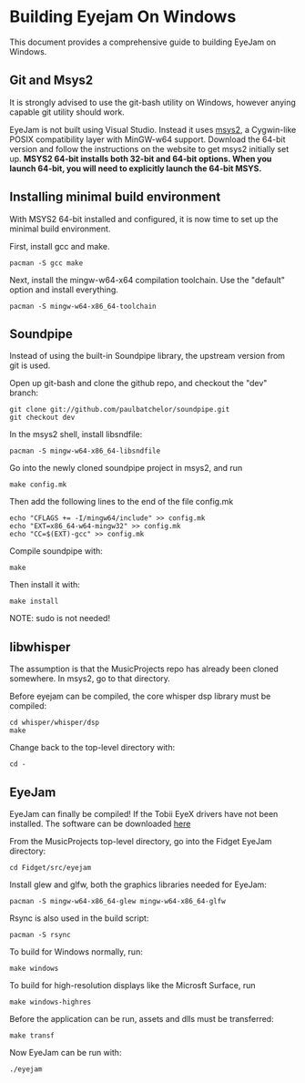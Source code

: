 # Building Eyejam On Windows

This document provides a comprehensive guide to building EyeJam on Windows.


## Git and Msys2

It is strongly advised to use the git-bash utility on Windows, however 
anying capable git utility should work.

EyeJam is not built using Visual Studio. Instead it uses 
[msys2](http://www.msys2.org), a Cygwin-like POSIX compatibility layer with
MinGW-w64 support. Download the 64-bit version and follow the instructions
on the website to get msys2 initially set up. **MSYS2 64-bit installs both
32-bit and 64-bit options. When you launch 64-bit, you will need to 
explicitly launch the 64-bit MSYS.**

## Installing minimal build environment

With MSYS2 64-bit installed and configured, it is now time to set up the minimal
build environment. 

First, install gcc and make.

	pacman -S gcc make

Next, install the mingw-w64-x64 compilation toolchain. Use the "default" option
and install everything. 

	pacman -S mingw-w64-x86_64-toolchain

## Soundpipe

Instead of using the built-in Soundpipe library, the upstream version from
git is used. 

Open up git-bash and clone the github repo, and checkout the "dev" branch:

	git clone git://github.com/paulbatchelor/soundpipe.git
	git checkout dev

In the msys2 shell, install libsndfile:

	pacman -S mingw-w64-x86_64-libsndfile


Go into the newly cloned soundpipe project in msys2, and run 
	
	make config.mk

Then add the following lines to the end of the file config.mk

	echo "CFLAGS += -I/mingw64/include" >> config.mk
	echo "EXT=x86_64-w64-mingw32" >> config.mk
	echo "CC=$(EXT)-gcc" >> config.mk

Compile soundpipe with:

	make

Then install it with:

	make install

NOTE: sudo is not needed! 

## libwhisper

The assumption is that the MusicProjects repo has already been cloned 
somewhere. In msys2, go to that directory. 

Before eyejam can be compiled, the core whisper dsp library must be compiled:

	cd whisper/whisper/dsp
	make 

Change back to the top-level directory with:

	cd -


## EyeJam

EyeJam can finally be compiled! If the Tobii EyeX drivers have not been 
installed. The software can be downloaded 
[here](http://tobiigaming.com/getstarted/?utm_source=developer.tobii.com) 


From the MusicProjects top-level directory, go into the Fidget EyeJam directory:

	cd Fidget/src/eyejam

Install glew and glfw, both the graphics libraries needed for EyeJam:

	pacman -S mingw-w64-x86_64-glew mingw-w64-x86_64-glfw

Rsync is also used in the build script:

	pacman -S rsync


To build for Windows normally, run:

	make windows

To build for high-resolution displays like the Microsft Surface, run

	make windows-highres

Before the application can be run, assets and dlls must be transferred:

	make transf

Now EyeJam can be run with:

	./eyejam	
